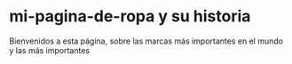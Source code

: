 # mi-pagina-de-ropa y su historia
Bienvenidos a esta página, sobre las marcas más importantes en el mundo y las más importantes 
